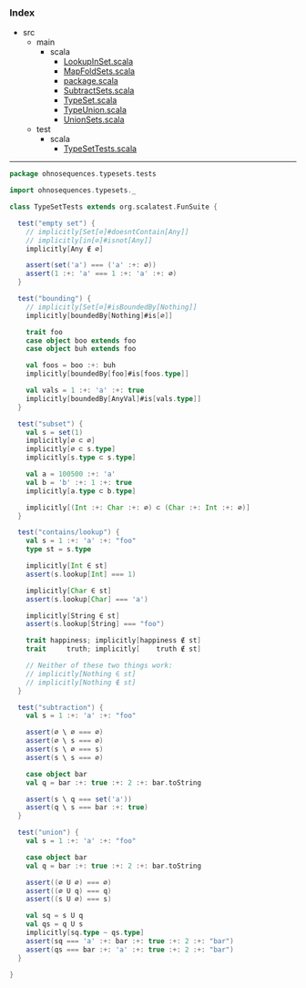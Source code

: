 ### Index

+ src
  + main
    + scala
      + [LookupInSet.scala](../../main/scala/LookupInSet.md)
      + [MapFoldSets.scala](../../main/scala/MapFoldSets.md)
      + [package.scala](../../main/scala/package.md)
      + [SubtractSets.scala](../../main/scala/SubtractSets.md)
      + [TypeSet.scala](../../main/scala/TypeSet.md)
      + [TypeUnion.scala](../../main/scala/TypeUnion.md)
      + [UnionSets.scala](../../main/scala/UnionSets.md)
  + test
    + scala
      + [TypeSetTests.scala](TypeSetTests.md)

------


```scala
package ohnosequences.typesets.tests

import ohnosequences.typesets._

class TypeSetTests extends org.scalatest.FunSuite {

  test("empty set") {
    // implicitly[Set[∅]#doesntContain[Any]]
    // implicitly[in[∅]#isnot[Any]]
    implicitly[Any ∉ ∅]

    assert(set('a') === ('a' :+: ∅))
    assert(1 :+: 'a' === 1 :+: 'a' :+: ∅)
  }

  test("bounding") {
    // implicitly[Set[∅]#isBoundedBy[Nothing]]
    implicitly[boundedBy[Nothing]#is[∅]]

    trait foo
    case object boo extends foo
    case object buh extends foo

    val foos = boo :+: buh
    implicitly[boundedBy[foo]#is[foos.type]]

    val vals = 1 :+: 'a' :+: true
    implicitly[boundedBy[AnyVal]#is[vals.type]]
  }

  test("subset") {
    val s = set(1)
    implicitly[∅ ⊂ ∅]
    implicitly[∅ ⊂ s.type]
    implicitly[s.type ⊂ s.type]

    val a = 100500 :+: 'a'
    val b = 'b' :+: 1 :+: true
    implicitly[a.type ⊂ b.type]

    implicitly[(Int :+: Char :+: ∅) ⊂ (Char :+: Int :+: ∅)]
  }

  test("contains/lookup") {
    val s = 1 :+: 'a' :+: "foo"
    type st = s.type

    implicitly[Int ∈ st]
    assert(s.lookup[Int] === 1)

    implicitly[Char ∈ st]
    assert(s.lookup[Char] === 'a')

    implicitly[String ∈ st]
    assert(s.lookup[String] === "foo")

    trait happiness; implicitly[happiness ∉ st]
    trait     truth; implicitly[    truth ∉ st]

    // Neither of these two things work:
    // implicitly[Nothing ∈ st]
    // implicitly[Nothing ∉ st]
  }

  test("subtraction") {
    val s = 1 :+: 'a' :+: "foo"

    assert(∅ \ ∅ === ∅)
    assert(∅ \ s === ∅)
    assert(s \ ∅ === s)
    assert(s \ s === ∅)

    case object bar
    val q = bar :+: true :+: 2 :+: bar.toString

    assert(s \ q === set('a'))
    assert(q \ s === bar :+: true)
  }

  test("union") {
    val s = 1 :+: 'a' :+: "foo"

    case object bar
    val q = bar :+: true :+: 2 :+: bar.toString

    assert((∅ U ∅) === ∅)
    assert((∅ U q) === q)
    assert((s U ∅) === s)

    val sq = s U q
    val qs = q U s
    implicitly[sq.type ~ qs.type]
    assert(sq === 'a' :+: bar :+: true :+: 2 :+: "bar")
    assert(qs === bar :+: 'a' :+: true :+: 2 :+: "bar")
  }

}

```

